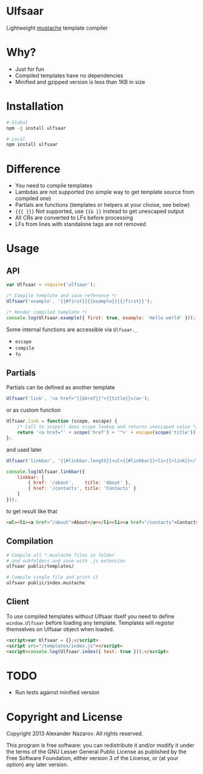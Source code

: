 # Ulfsaar

Lightweight [mustache](http://mustache.github.com) template compiler

# Why?

* Just for fun
* Compiled templates have no dependencies
* Minified and gzipped version is less than 1KB in size

# Installation

```bash
# Global
npm -g install ulfsaar

# Local
npm install ulfsaar
```

# Difference

* You need to compile templates
* Lambdas are not supported (no simple way to get template source from compiled one)
* Partials are functions (templates or helpers at your choise, see below)
* `{{{ }}}` Not supported, use `{{& }}` instead to get unescaped output
* All CRs are converted to LFs before processing
* LFs from lines with standalone tags are not removed

# Usage

## API

```javascript
var Ulfsaar = require('ulfsaar');

/* Compile template and save reference */
Ulfsaar('example', '{{#first}}{{example}}{{/first}}');

/* Render compiled template */
console.log(Ulfsaar.example({ first: true, example: 'Hello world' }));
```

Some internal functions are accessible via `Ulfsaar._`

* `escape`
* `compile`
* `fn`

## Partials

Partials can be defined as another template

```javascript
Ulfsaar('link', '<a href="{{&href}}">{{title}}</a>');
```

or as custom function

```javascript
Ulfsaar.link = function (scope, escape) {
	/* Call to scope() does scope lookup and returns unescaped value */
	return '<a href="' + scope('href') + '">' + escape(scope('title')) + '</a>';
};
```

and used later

```javascript
Ulfsaar('linkbar', '{{#linkbar.length}}<ul>{{#linkbar}}<li>{{>link}}</li>{{/linkbar}}</ul>{{/linkbar.length}}');

console.log(Ulfsaar.linkbar({
	linkbar: [
		{ href: '/about',    title: 'About' },
		{ href: '/contacts', title: 'Contacts' }
	]
}));
```

to get result like that

```html
<ul><li><a href="/about">About</a></li><li><a href="/contacts">Contacts</a></li></ul>
```

## Compilation

```bash
# Compile all *.mustache files in folder
# and subfolders and save with .js extension
ulfsaar public/templates/

# Compile single file and print it
ulfsaar public/index.mustache
```

## Client

To use compiled templates without Ulfsaar itself you need to define `window.Ulfsaar` before loading any template. Templates
will register themselves on Ulfsaar object when loaded.

```html
<script>var Ulfsaar = {};</script>
<script src="/templates/index.js"></script>
<script>console.log(Ulfsaar.index({ test: true }));</script>
```

# TODO

* Run tests against minified version

# Copyright and License

Copyright 2013 Alexander Nazarov. All rights reserved.

This program is free software: you can redistribute it and/or modify
it under the terms of the GNU Lesser General Public License as published by
the Free Software Foundation, either version 3 of the License, or
(at your option) any later version.
